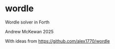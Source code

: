 # wordle
Wordle solver in Forth

Andrew McKewan 2025

With ideas from https://github.com/alex1770/wordle

